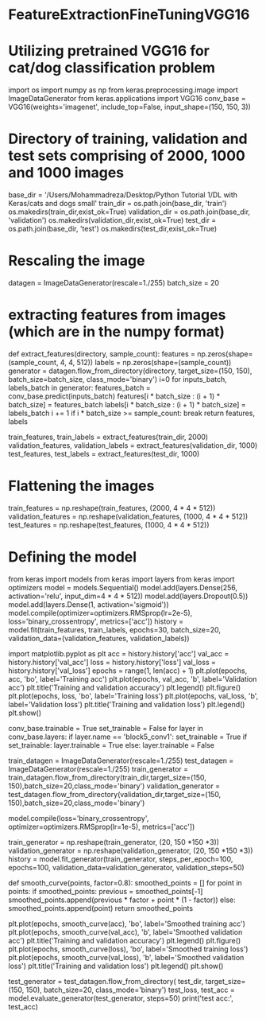 # FeatureExtractionFineTuningVGG16

# Utilizing pretrained VGG16 for cat/dog classification problem 
import os
import numpy as np
from keras.preprocessing.image import ImageDataGenerator
from keras.applications import VGG16
conv_base = VGG16(weights='imagenet',
                  include_top=False,
                  input_shape=(150, 150, 3))
                  
# Directory of training, validation and test sets comprising of 2000, 1000 and 1000 images 
base_dir = '/Users/Mohammadreza/Desktop/Python Tutorial 1/DL with Keras/cats and dogs small' 
train_dir = os.path.join(base_dir, 'train') 
os.makedirs(train_dir,exist_ok=True)
validation_dir = os.path.join(base_dir, 'validation') 
os.makedirs(validation_dir,exist_ok=True)
test_dir = os.path.join(base_dir, 'test')
os.makedirs(test_dir,exist_ok=True)

# Rescaling the image 
datagen = ImageDataGenerator(rescale=1./255)
batch_size = 20

# extracting features from images (which are in the numpy format)
def extract_features(directory, sample_count):
    features = np.zeros(shape=(sample_count, 4, 4, 512)) 
    labels = np.zeros(shape=(sample_count))
    generator = datagen.flow_from_directory(directory, target_size=(150, 150), batch_size=batch_size, class_mode='binary')
    i=0
    for inputs_batch, labels_batch in generator:
        features_batch = conv_base.predict(inputs_batch)
        features[i * batch_size : (i + 1) * batch_size] = features_batch 
        labels[i * batch_size : (i + 1) * batch_size] = labels_batch
        i += 1
        if i * batch_size >= sample_count:
            break
    return features, labels
    
train_features, train_labels = extract_features(train_dir, 2000) 
validation_features, validation_labels = extract_features(validation_dir, 1000) 
test_features, test_labels = extract_features(test_dir, 1000)

# Flattening the images 
train_features = np.reshape(train_features, (2000, 4 * 4 * 512))
validation_features = np.reshape(validation_features, (1000, 4 * 4 * 512))
test_features = np.reshape(test_features, (1000, 4 * 4 * 512))

# Defining the model 
from keras import models
from keras import layers
from keras import optimizers
model = models.Sequential()
model.add(layers.Dense(256, activation='relu', input_dim=4 * 4 * 512))
model.add(layers.Dropout(0.5))
model.add(layers.Dense(1, activation='sigmoid'))
model.compile(optimizer=optimizers.RMSprop(lr=2e-5),
              loss='binary_crossentropy',
              metrics=['acc'])
history = model.fit(train_features, train_labels,
                    epochs=30,
                    batch_size=20,
                    validation_data=(validation_features, validation_labels))
                    

import matplotlib.pyplot as plt
acc = history.history['acc']
val_acc = history.history['val_acc']
loss = history.history['loss']
val_loss = history.history['val_loss']
epochs = range(1, len(acc) + 1)
plt.plot(epochs, acc, 'bo', label='Training acc')
plt.plot(epochs, val_acc, 'b', label='Validation acc')
plt.title('Training and validation accuracy')
plt.legend()
plt.figure()
plt.plot(epochs, loss, 'bo', label='Training loss')
plt.plot(epochs, val_loss, 'b', label='Validation loss')
plt.title('Training and validation loss')
plt.legend()
plt.show()

conv_base.trainable = True
set_trainable = False
for layer in conv_base.layers:
    if layer.name == 'block5_conv1':
        set_trainable = True
    if set_trainable:
        layer.trainable = True
    else:
        layer.trainable = False
        
train_datagen = ImageDataGenerator(rescale=1./255)
test_datagen = ImageDataGenerator(rescale=1./255)
train_generator = train_datagen.flow_from_directory(train_dir,target_size=(150, 150),batch_size=20,class_mode='binary')
validation_generator = test_datagen.flow_from_directory(validation_dir,target_size=(150, 150),batch_size=20,class_mode='binary')

model.compile(loss='binary_crossentropy',
                      optimizer=optimizers.RMSprop(lr=1e-5),
                      metrics=['acc'])
                      
train_generator = np.reshape(train_generator, (20, 150 *150 *3))
validation_generator = np.reshape(validation_generator, (20, 150 *150 *3))
history = model.fit_generator(train_generator,
              steps_per_epoch=100,
              epochs=100,
              validation_data=validation_generator,
              validation_steps=50)
              
def smooth_curve(points, factor=0.8):
    smoothed_points = []
    for point in points:
        if smoothed_points:
            previous = smoothed_points[-1]
            smoothed_points.append(previous * factor + point * (1 - factor))
        else:
            smoothed_points.append(point)
    return smoothed_points



plt.plot(epochs,
         smooth_curve(acc), 'bo', label='Smoothed training acc')
plt.plot(epochs,
         smooth_curve(val_acc), 'b', label='Smoothed validation acc')
plt.title('Training and validation accuracy')
plt.legend()
plt.figure()
plt.plot(epochs,
         smooth_curve(loss), 'bo', label='Smoothed training loss')
plt.plot(epochs,
         smooth_curve(val_loss), 'b', label='Smoothed validation loss')
plt.title('Training and validation loss')
plt.legend()
plt.show()


test_generator = test_datagen.flow_from_directory(
        test_dir,
        target_size=(150, 150),
        batch_size=20,
        class_mode='binary')
test_loss, test_acc = model.evaluate_generator(test_generator, steps=50)
print('test acc:', test_acc)

